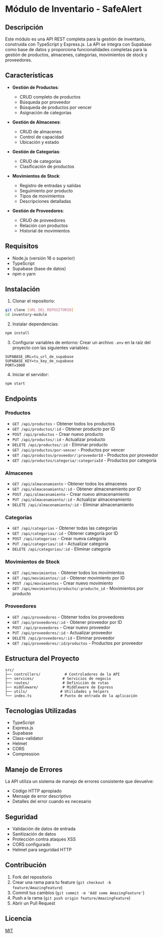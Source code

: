 # Módulo de Inventario - SafeAlert

## Descripción

Este módulo es una API REST completa para la gestión de inventario, construida con TypeScript y Express.js. La API se integra con Supabase como base de datos y proporciona funcionalidades completas para la gestión de productos, almacenes, categorías, movimientos de stock y proveedores.

## Características

- **Gestión de Productos**:
  - CRUD completo de productos
  - Búsqueda por proveedor
  - Búsqueda de productos por vencer
  - Asignación de categorías

- **Gestión de Almacenes**:
  - CRUD de almacenes
  - Control de capacidad
  - Ubicación y estado

- **Gestión de Categorías**:
  - CRUD de categorías
  - Clasificación de productos

- **Movimientos de Stock**:
  - Registro de entradas y salidas
  - Seguimiento por producto
  - Tipos de movimientos
  - Descripciones detalladas

- **Gestión de Proveedores**:
  - CRUD de proveedores
  - Relación con productos
  - Historial de movimientos

## Requisitos

- Node.js (versión 16 o superior)
- TypeScript
- Supabase (base de datos)
- npm o yarn

## Instalación

1. Clonar el repositorio:
```bash
git clone [URL_DEL_REPOSITORIO]
cd inventory-module
```

2. Instalar dependencias:
```bash
npm install
```

3. Configurar variables de entorno:
Crear un archivo `.env` en la raíz del proyecto con las siguientes variables:
```
SUPABASE_URL=tu_url_de_supabase
SUPABASE_KEY=tu_key_de_supabase
PORT=3000
```

4. Iniciar el servidor:
```bash
npm start
```

## Endpoints

### Productos
- `GET /api/productos` - Obtener todos los productos
- `GET /api/productos/:id` - Obtener producto por ID
- `POST /api/productos` - Crear nuevo producto
- `PUT /api/productos/:id` - Actualizar producto
- `DELETE /api/productos/:id` - Eliminar producto
- `GET /api/productos/por-vencer` - Productos por vencer
- `GET /api/productos/proveedor/:proveedorId` - Productos por proveedor
- `GET /api/productos/categoria/:categoriaId` - Productos por categoría

### Almacenes
- `GET /api/almacenamiento` - Obtener todos los almacenes
- `GET /api/almacenamiento/:id` - Obtener almacenamiento por ID
- `POST /api/almacenamiento` - Crear nuevo almacenamiento
- `PUT /api/almacenamiento/:id` - Actualizar almacenamiento
- `DELETE /api/almacenamiento/:id` - Eliminar almacenamiento

### Categorías
- `GET /api/categorias` - Obtener todas las categorías
- `GET /api/categorias/:id` - Obtener categoría por ID
- `POST /api/categorias` - Crear nueva categoría
- `PUT /api/categorias/:id` - Actualizar categoría
- `DELETE /api/categorias/:id` - Eliminar categoría

### Movimientos de Stock
- `GET /api/movimientos` - Obtener todos los movimientos
- `GET /api/movimientos/:id` - Obtener movimiento por ID
- `POST /api/movimientos` - Crear nuevo movimiento
- `GET /api/movimientos/producto/:producto_id` - Movimientos por producto

### Proveedores
- `GET /api/proveedores` - Obtener todos los proveedores
- `GET /api/proveedores/:id` - Obtener proveedor por ID
- `POST /api/proveedores` - Crear nuevo proveedor
- `PUT /api/proveedores/:id` - Actualizar proveedor
- `DELETE /api/proveedores/:id` - Eliminar proveedor
- `GET /api/proveedores/:id/productos` - Productos por proveedor

## Estructura del Proyecto

```
src/
├── controllers/           # Controladores de la API
├── services/             # Servicios de negocio
├── routes/               # Definición de rutas
├── middleware/           # Middleware de Express
├── utils/               # Utilidades y helpers
└── index.ts             # Punto de entrada de la aplicación
```

## Tecnologías Utilizadas

- TypeScript
- Express.js
- Supabase
- Class-validator
- Helmet
- CORS
- Compression

## Manejo de Errores

La API utiliza un sistema de manejo de errores consistente que devuelve:
- Código HTTP apropiado
- Mensaje de error descriptivo
- Detalles del error cuando es necesario

## Seguridad

- Validación de datos de entrada
- Sanitización de datos
- Protección contra ataques XSS
- CORS configurado
- Helmet para seguridad HTTP

## Contribución

1. Fork del repositorio
2. Crear una rama para tu feature (`git checkout -b feature/AmazingFeature`)
3. Commit tus cambios (`git commit -m 'Add some AmazingFeature'`)
4. Push a la rama (`git push origin feature/AmazingFeature`)
5. Abrir un Pull Request

## Licencia

[MIT](LICENSE)

